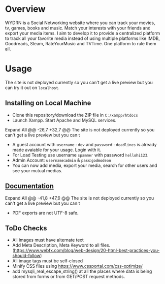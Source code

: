 # Overview

WYDRN is a Social Networking website where you can track your movies, tv, games, books and music. Match your interests with your friends and export your media items. I aim to develop it to provide a centralized platform to track all your favorite media instead of using multiple platforms like IMDB, Goodreads, Steam, RateYourMusic and TVTime. One platform to rule them all.

# Usage

The site is not deployed currently so you can't get a live preview but you can try it out on `localhost`.

## Installing on Local Machine

- Clone this repository/download the ZIP file in `C:/xampp/htdocs`
- Launch Xampp. Start Apache and MySQL services.

Expand All
	@@ -26,7 +32,7 @@ The site is not deployed currently so you can't get a live preview but you can t
- A guest account with `username` : `dev` and `password` : `deadlines` is already made avaiable for your usage. Login with it.
- For Load Testing use username `spammer` with password `hellohi123`.
- Admin Account: `username`:`admin` & `pass`:`godmodeon`
- You can now add media, export your media, search for other users and see your mutual medias.

## [Documentation](https://github.com/anay-deshpande/WYDRN/wiki/Documentation)

Expand All
	@@ -41,8 +47,9 @@ The site is not deployed currently so you can't get a live preview but you can t
- PDF exports are not UTF-8 safe.

## ToDo Checks

- All images must have alternate text
- Add Meta Description, Meta Keyword to all files. (<https://www.webfx.com/blog/web-design/20-html-best-practices-you-should-follow>)
- All image tags must be self-closed
- Minify CSS files using <https://www.cssportal.com/css-optimize/>
- add mysqli_real_escape_string() at all the places where data is being stored from forms or from GET/POST request methods.
